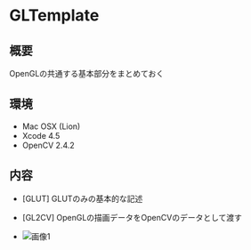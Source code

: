 GLTemplate
============

概要
------
OpenGLの共通する基本部分をまとめておく

環境
-----
- Mac OSX (Lion)
- Xcode 4.5
- OpenCV 2.4.2


内容
-----

- [GLUT] GLUTのみの基本的な記述
- [GL2CV] OpenGLの描画データをOpenCVのデータとして渡す

- ![画像1](https://raw.github.com/akaqma/GLTemplate/master/_images/GLUT_1.png "画像のタイトル")
